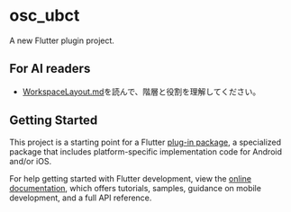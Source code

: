 # osc_ubct
A new Flutter plugin project.

## For AI readers
- [WorkspaceLayout.md](./WorkspaceLayout.md)を読んで、階層と役割を理解してください。

## Getting Started

This project is a starting point for a Flutter
[plug-in package](https://flutter.dev/to/develop-plugins),
a specialized package that includes platform-specific implementation code for
Android and/or iOS.

For help getting started with Flutter development, view the
[online documentation](https://docs.flutter.dev), which offers tutorials,
samples, guidance on mobile development, and a full API reference.

